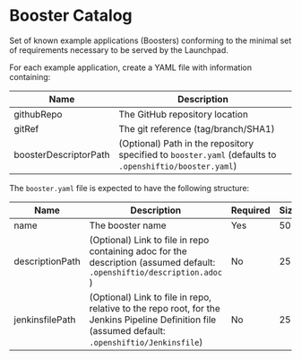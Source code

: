 # Booster Catalog
Set of known example applications (Boosters) conforming to the minimal set of requirements necessary to be served by the Launchpad.

For each example application, create a YAML file with information containing:

Name   | Description 
------ | -----------
githubRepo| The GitHub repository location
gitRef | The git reference (tag/branch/SHA1)
boosterDescriptorPath|  (Optional) Path in the repository specified to `booster.yaml` (defaults to `.openshiftio/booster.yaml`)

The `booster.yaml` file is expected to have the following structure:

Name   | Description | Required | Size
------ | ----------- | -----    | ----
name | The booster name  |  Yes  |  50
descriptionPath  |  (Optional) Link to file in repo containing adoc for the description (assumed default: `.openshiftio/description.adoc` ) |No  |  255
jenkinsfilePath | (Optional) Link to file in repo, relative to the repo root, for the Jenkins Pipeline Definition file (assumed default: `.openshiftio/Jenkinsfile`) | No | 255
